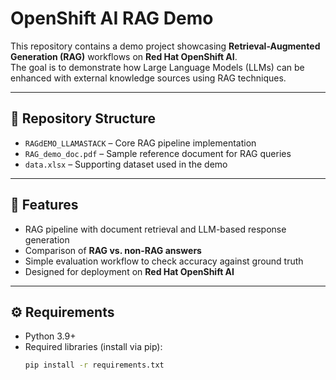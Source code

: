 # OpenShift AI RAG Demo

This repository contains a demo project showcasing **Retrieval-Augmented Generation (RAG)** workflows on **Red Hat OpenShift AI**.  
The goal is to demonstrate how Large Language Models (LLMs) can be enhanced with external knowledge sources using RAG techniques.

---

## 📂 Repository Structure

- `RAGdEMO_LLAMASTACK` – Core RAG pipeline implementation  
- `RAG_demo_doc.pdf` – Sample reference document for RAG queries  
- `data.xlsx` – Supporting dataset used in the demo  

---

## 🚀 Features

- RAG pipeline with document retrieval and LLM-based response generation  
- Comparison of **RAG vs. non-RAG answers**  
- Simple evaluation workflow to check accuracy against ground truth  
- Designed for deployment on **Red Hat OpenShift AI**  

---

## ⚙️ Requirements

- Python 3.9+  
- Required libraries (install via pip):  
  ```bash
  pip install -r requirements.txt
